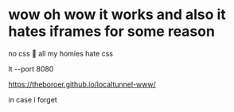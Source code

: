 # wow oh wow it works and also it hates iframes for some reason


no css 🙅 all my homies hate css

lt --port 8080

https://theboroer.github.io/localtunnel-www/

in case i forget

